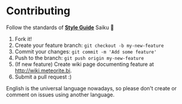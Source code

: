 # Contributing

Follow the standards of [**Style Guide**](https://github.com/OSBI/saiku-styleguide) Saiku :metal:

1. Fork it!
2. Create your feature branch: `git checkout -b my-new-feature`
3. Commit your changes: `git commit -m 'Add some feature'`
4. Push to the branch: `git push origin my-new-feature`
5. (If new feature) Create wiki page documenting feature at http://wiki.meteorite.bi.
6. Submit a pull request :)

English is the universal language nowadays, so please don't create or comment on issues using another language.
